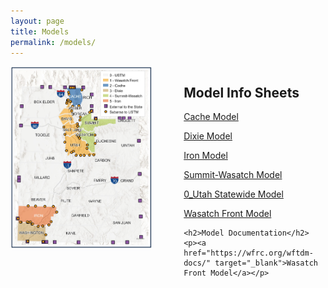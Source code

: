 ```yaml
---
layout: page
title: Models
permalink: /models/
---
```



<div style="display: flex; justify-content: space-between;">
  <div style="width: 45%; padding-right: 10px;">
    <img src="../images/utahmodels.PNG">
  </div>
  <div style="width: 45%; padding-left: 10px;">
    <h2>Model Info Sheets</h2>
    <p><a href="../images/Cache.pdf" target="_blank">Cache Model</a></p>
    <p><a href="../images/Dixie.pdf" target="_blank">Dixie Model</a></p>
    <p><a href="../images/Iron.pdf" target="_blank">Iron Model</a></p>
    <p><a href="../images/Summit-Wasatch.pdf" target="_blank">Summit-Wasatch Model</a></p>
    <p><a href="../images/USTM.pdf" target="_blank">0_Utah Statewide Model</a></p>
    <p><a href="../images/WasatchFront.pdf" target="_blank">Wasatch Front Model</a></p>

    <h2>Model Documentation</h2>
    <p><a href="https://wfrc.org/wftdm-docs/" target="_blank">Wasatch Front Model</a></p>
  </div>
</div>
